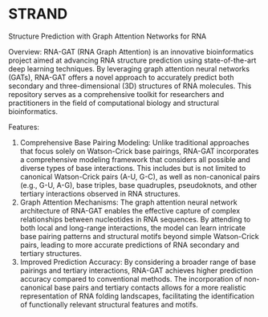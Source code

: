 # STRAND
Structure Prediction with Graph Attention Networks for RNA

Overview:
RNA-GAT (RNA Graph Attention) is an innovative bioinformatics project aimed at advancing RNA structure prediction using state-of-the-art deep learning techniques. By leveraging graph attention neural networks (GATs), RNA-GAT offers a novel approach to accurately predict both secondary and three-dimensional (3D) structures of RNA molecules. This repository serves as a comprehensive toolkit for researchers and practitioners in the field of computational biology and structural bioinformatics.

Features:

1. Comprehensive Base Pairing Modeling: Unlike traditional approaches that focus solely on Watson-Crick base pairings, RNA-GAT incorporates a comprehensive modeling framework that considers all possible and diverse types of base interactions. This includes but is not limited to canonical Watson-Crick pairs (A-U, G-C), as well as non-canonical pairs (e.g., G-U, A-G), base triples, base quadruples, pseudoknots, and other tertiary interactions observed in RNA structures.
2. Graph Attention Mechanisms: The graph attention neural network architecture of RNA-GAT enables the effective capture of complex relationships between nucleotides in RNA sequences. By attending to both local and long-range interactions, the model can learn intricate base pairing patterns and structural motifs beyond simple Watson-Crick pairs, leading to more accurate predictions of RNA secondary and tertiary structures.
3. Improved Prediction Accuracy: By considering a broader range of base pairings and tertiary interactions, RNA-GAT achieves higher prediction accuracy compared to conventional methods. The incorporation of non-canonical base pairs and tertiary contacts allows for a more realistic representation of RNA folding landscapes, facilitating the identification of functionally relevant structural features and motifs.
